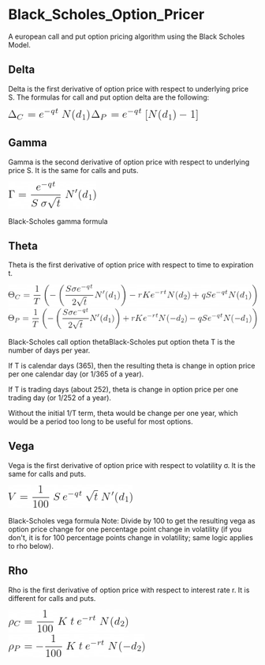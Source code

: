# Black_Scholes_Option_Pricer
A european call and put option pricing algorithm using the Black Scholes Model.

## Delta
Delta is the first derivative of option price with respect to underlying price S. The formulas for call and put option delta are the following:

![alt text](Images_For_README/delta_call.png)
![alt text](Images_For_README/delta_put.png)

## Gamma
Gamma is the second derivative of option price with respect to underlying price S. It is the same for calls and puts.

![alt text](Images_For_README/gamma.png)

Black-Scholes gamma formula

## Theta
Theta is the first derivative of option price with respect to time to expiration t.

![alt text](Images_For_README/theta_call.png)
![alt text](Images_For_README/theta_put.png)

Black-Scholes call option thetaBlack-Scholes put option theta
T is the number of days per year.

If T is calendar days (365), then the resulting theta is change in option price per one calendar day (or 1/365 of a year).

If T is trading days (about 252), theta is change in option price per one trading day (or 1/252 of a year).

Without the initial 1/T term, theta would be change per one year, which would be a period too long to be useful for most options.

## Vega
Vega is the first derivative of option price with respect to volatility σ. It is the same for calls and puts.

![alt text](Images_For_README/vega.png)

Black-Scholes vega formula
Note: Divide by 100 to get the resulting vega as option price change for one percentage point change in volatility (if you don't, it is for 100 percentage points change in volatility; same logic applies to rho below).

## Rho
Rho is the first derivative of option price with respect to interest rate r. It is different for calls and puts.

![alt text](Images_For_README/rho_call.png)
![alt text](Images_For_README/rho_put.png)